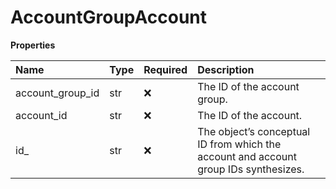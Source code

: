 # AccountGroupAccount

**Properties**

| Name             | Type | Required | Description                                                                          |
| :--------------- | :--- | :------- | :----------------------------------------------------------------------------------- |
| account_group_id | str  | ❌       | The ID of the account group.                                                         |
| account_id       | str  | ❌       | The ID of the account.                                                               |
| id\_             | str  | ❌       | The object’s conceptual ID from which the account and account group IDs synthesizes. |

